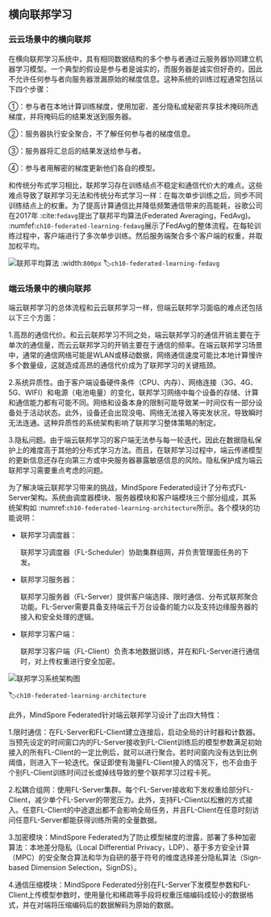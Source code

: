 ## 横向联邦学习

### 云云场景中的横向联邦

在横向联邦学习系统中，具有相同数据结构的多个参与者通过云服务器协同建立机器学习模型。一个典型的假设是参与者是诚实的，而服务器是诚实但好奇的，因此不允许任何参与者向服务器泄漏原始的梯度信息。这种系统的训练过程通常包括以下四个步骤：

①：参与者在本地计算训练梯度，使用加密、差分隐私或秘密共享技术掩码所选梯度，并将掩码后的结果发送到服务器。

②：服务器执行安全聚合，不了解任何参与者的梯度信息。

③：服务器将汇总后的结果发送给参与者。

④：参与者用解密的梯度更新他们各自的模型。

和传统分布式学习相比，联邦学习存在训练结点不稳定和通信代价大的难点。这些难点导致了联邦学习无法和传统分布式学习一样：在每次单步训练之后，同步不同训练结点上的权重。为了提高计算通信比并降低频繁通信带来的高能耗，谷歌公司在2017年 :cite:`fedavg`提出了联邦平均算法(Federated Averaging，FedAvg)。 :numfef:`ch10-federated-learning-fedavg`展示了FedAvg的整体流程。在每轮训练过程中，客户端进行了多次单步训练。然后服务端聚合多个客户端的权重，并取加权平均。

![联邦平均算法](../img/ch10/ch10-federated-learning-fedavg.png)
:width:`800px`
:label:`ch10-federated-learning-fedavg`

### 端云场景中的横向联邦

端云联邦学习的总体流程和云云联邦学习一样，但端云联邦学习面临的难点还包括以下三个方面：

1.高昂的通信代价。和云云联邦学习不同之处，端云联邦学习的通信开销主要在于单次的通信量，而云云联邦学习的开销主要在于通信的频率。在端云联邦学习场景中，通常的通信网络可能是WLAN或移动数据，网络通信速度可能比本地计算慢许多个数量级，这就造成高昂的通信代价成为了联邦学习的关键瓶颈。

2.系统异质性。由于客户端设备硬件条件（CPU、内存）、网络连接（3G、4G、5G、WIFI）和电源（电池电量）的变化，联邦学习网络中每个设备的存储、计算和通信能力都有可能不同。网络和设备本身的限制可能导致某一时间仅有一部分设备处于活动状态。此外，设备还会出现没电、网络无法接入等突发状况，导致瞬时无法连通。这种异质性的系统架构影响了联邦学习整体策略的制定。

3.隐私问题。由于端云联邦学习的客户端无法参与每一轮迭代，因此在数据隐私保护上的难度高于其他的分布式学习方法。而且，在联邦学习过程中，端云传递模型的更新信息还存在向第三方或中央服务器暴露敏感信息的风险。隐私保护成为端云联邦学习需要重点考虑的问题。

为了解决端云联邦学习带来的挑战，MindSpore Federated设计了分布式FL-Server架构。系统由调度器模块、服务器模块和客户端模块三个部分组成，其系统架构如 :numref:`ch10-federated-learning-architecture`所示。各个模块的功能说明：

- 联邦学习调度器：

  联邦学习调度器（FL-Scheduler）协助集群组网，并负责管理面任务的下发。

- 联邦学习服务器：

  联邦学习服务器（FL-Server）提供客户端选择、限时通信、分布式联邦聚合功能。FL-Server需要具备支持端云千万台设备的能力以及支持边缘服务器的接入和安全处理的逻辑。

- 联邦学习客户端：

  联邦学习客户端（FL-Client）负责本地数据训练，并在和FL-Server进行通信时，对上传权重进行安全加密。

![联邦学习系统架构图](../img/ch10/ch10-federated-learning-architecture.svg)

:label:`ch10-federated-learning-architecture`

此外，MindSpore Federated针对端云联邦学习设计了出四大特性：

1.限时通信：在FL-Server和FL-Client建立连接后，启动全局的计时器和计数器。当预先设定的时间窗口内的FL-Server接收到FL-Client训练后的模型参数满足初始接入的所有FL-Client的一定比例后，就可以进行聚合。若时间窗内没有达到比例阈值，则进入下一轮迭代。保证即使有海量FL-Client接入的情况下，也不会由于个别FL-Client训练时间过长或掉线导致的整个联邦学习过程卡死。

2.松耦合组网：使用FL-Server集群。每个FL-Server接收和下发权重给部分FL-Client，减少单个FL-Server的带宽压力。此外，支持FL-Client以松散的方式接入。任意FL-Client的中途退出都不会影响全局任务，并且FL-Client在任意时刻访问任意FL-Server都能获得训练所需的全量数据。

3.加密模块：MindSpore Federated为了防止模型梯度的泄露，部署了多种加密算法：本地差分隐私（Local Differential Privacy，LDP）、基于多方安全计算（MPC）的安全聚合算法和华为自研的基于符号的维度选择差分隐私算法（Sign-based Dimension Selection，SignDS）。

4.通信压缩模块：MindSpore Federated分别在FL-Server下发模型参数和FL-Client上传模型参数时，使用量化和稀疏等手段将权重压缩编码成较小的数据格式，并在对端将压缩编码后的数据解码为原始的数据。
